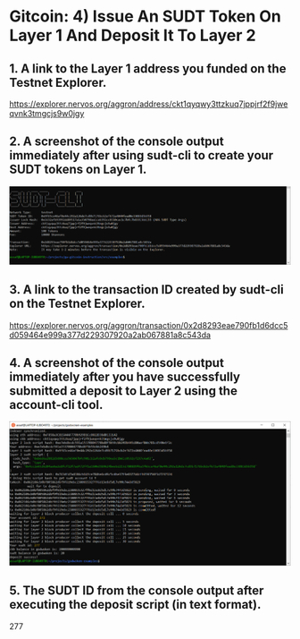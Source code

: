 # Gitcoin: 4) Issue An SUDT Token On Layer 1 And Deposit It To Layer 2

## 1. A link to the Layer 1 address you funded on the Testnet Explorer.
https://explorer.nervos.org/aggron/address/ckt1qyqwy3ttzkuq7jppjrf2f9jweqvnk3tmgcjs9w0jgy

## 2. A screenshot of the console output immediately after using sudt-cli to create your SUDT tokens on Layer 1.
![Step 2](4.2.png)

## 3. A link to the transaction ID created by sudt-cli on the Testnet Explorer.
https://explorer.nervos.org/aggron/transaction/0x2d8293eae790fb1d6dcc5d059464e999a377d229307920a2ab067881a8c543da

## 4. A screenshot of the console output immediately after you have successfully submitted a deposit to Layer 2 using the account-cli tool.
![Step 4](4.4.png)

## 5. The SUDT ID from the console output after executing the deposit script (in text format).
277
